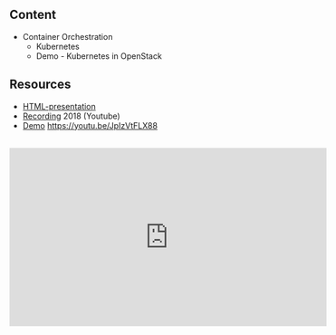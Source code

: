 ## Content
* Container Orchestration
  * Kubernetes
  * Demo - Kubernetes in OpenStack

## Resources
- [HTML-presentation](https://rawgit.com/2dv611/syllabus/master/resources/lectures/05_container_orchestration/index.html#/)
- [Recording](https://youtu.be/JpIzVtFLX88?list=PLSWJPPj5sKmoqjJLHTdNsZPg0yeGMdd11) 2018 (Youtube)
- [Demo](https://github.com/2dv611/syllabus/tree/master/resources/lectures/05_container_orchestration/resources/kubernetes-demo)
https://youtu.be/JpIzVtFLX88
<br />
<iframe width="560" height="315" src="https://www.youtube.com/embed/JpIzVtFLX88?list=PLSWJPPj5sKmoqjJLHTdNsZPg0yeGMdd11" frameborder="0" allowfullscreen></iframe>
